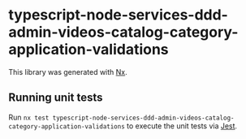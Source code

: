 # typescript-node-services-ddd-admin-videos-catalog-category-application-validations

This library was generated with [Nx](https://nx.dev).

## Running unit tests

Run `nx test typescript-node-services-ddd-admin-videos-catalog-category-application-validations` to execute the unit tests via [Jest](https://jestjs.io).

